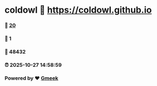 # coldowl :link: https://coldowl.github.io 
### :page_facing_up: [20](https://coldowl.github.io/tag.html) 
### :speech_balloon: 1 
### :hibiscus: 48432 
### :alarm_clock: 2025-10-27 14:58:59 
### Powered by :heart: [Gmeek](https://github.com/Meekdai/Gmeek)
